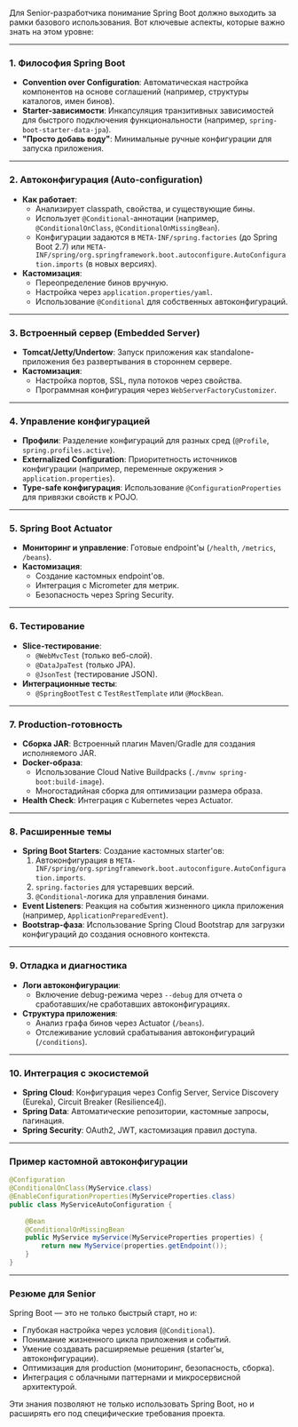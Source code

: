 Для Senior-разработчика понимание Spring Boot должно выходить за рамки базового использования. Вот ключевые аспекты, которые важно знать на этом уровне:

---

### **1. Философия Spring Boot**
- **Convention over Configuration**: Автоматическая настройка компонентов на основе соглашений (например, структуры каталогов, имен бинов).
- **Starter-зависимости**: Инкапсуляция транзитивных зависимостей для быстрого подключения функциональности (например, `spring-boot-starter-data-jpa`).
- **"Просто добавь воду"**: Минимальные ручные конфигурации для запуска приложения.

---

### **2. Автоконфигурация (Auto-configuration)**
- **Как работает**:
    - Анализирует classpath, свойства, и существующие бины.
    - Использует `@Conditional`-аннотации (например, `@ConditionalOnClass`, `@ConditionalOnMissingBean`).
    - Конфигурации задаются в `META-INF/spring.factories` (до Spring Boot 2.7) или `META-INF/spring/org.springframework.boot.autoconfigure.AutoConfiguration.imports` (в новых версиях).
- **Кастомизация**:
    - Переопределение бинов вручную.
    - Настройка через `application.properties/yaml`.
    - Использование `@Conditional` для собственных автоконфигураций.

---

### **3. Встроенный сервер (Embedded Server)**
- **Tomcat/Jetty/Undertow**: Запуск приложения как standalone-приложения без развертывания в стороннем сервере.
- **Кастомизация**:
    - Настройка портов, SSL, пула потоков через свойства.
    - Программная конфигурация через `WebServerFactoryCustomizer`.

---

### **4. Управление конфигурацией**
- **Профили**: Разделение конфигураций для разных сред (`@Profile`, `spring.profiles.active`).
- **Externalized Configuration**: Приоритетность источников конфигурации (например, переменные окружения > `application.properties`).
- **Type-safe конфигурация**: Использование `@ConfigurationProperties` для привязки свойств к POJO.

---

### **5. Spring Boot Actuator**
- **Мониторинг и управление**: Готовые endpoint'ы (`/health`, `/metrics`, `/beans`).
- **Кастомизация**:
    - Создание кастомных endpoint'ов.
    - Интеграция с Micrometer для метрик.
    - Безопасность через Spring Security.

---

### **6. Тестирование**
- **Slice-тестирование**:
    - `@WebMvcTest` (только веб-слой).
    - `@DataJpaTest` (только JPA).
    - `@JsonTest` (тестирование JSON).
- **Интеграционные тесты**:
    - `@SpringBootTest` с `TestRestTemplate` или `@MockBean`.

---

### **7. Production-готовность**
- **Сборка JAR**: Встроенный плагин Maven/Gradle для создания исполняемого JAR.
- **Docker-образа**:
    - Использование Cloud Native Buildpacks (`./mvnw spring-boot:build-image`).
    - Многостадийная сборка для оптимизации размера образа.
- **Health Check**: Интеграция с Kubernetes через Actuator.

---

### **8. Расширенные темы**
- **Spring Boot Starters**: Создание кастомных starter'ов:
    1. Автоконфигурация в `META-INF/spring/org.springframework.boot.autoconfigure.AutoConfiguration.imports`.
    2. `spring.factories` для устаревших версий.
    3. `@Conditional`-логика для управления бинами.
- **Event Listeners**: Реакция на события жизненного цикла приложения (например, `ApplicationPreparedEvent`).
- **Bootstrap-фаза**: Использование Spring Cloud Bootstrap для загрузки конфигураций до создания основного контекста.

---

### **9. Отладка и диагностика**
- **Логи автоконфигурации**:
    - Включение debug-режима через `--debug` для отчета о сработавших/не сработавших автоконфигурациях.
- **Структура приложения**:
    - Анализ графа бинов через Actuator (`/beans`).
    - Отслеживание условий срабатывания автоконфигураций (`/conditions`).

---

### **10. Интеграция с экосистемой**
- **Spring Cloud**: Конфигурация через Config Server, Service Discovery (Eureka), Circuit Breaker (Resilience4j).
- **Spring Data**: Автоматические репозитории, кастомные запросы, пагинация.
- **Spring Security**: OAuth2, JWT, кастомизация правил доступа.

---

### **Пример кастомной автоконфигурации**
```java
@Configuration
@ConditionalOnClass(MyService.class)
@EnableConfigurationProperties(MyServiceProperties.class)
public class MyServiceAutoConfiguration {
    
    @Bean
    @ConditionalOnMissingBean
    public MyService myService(MyServiceProperties properties) {
        return new MyService(properties.getEndpoint());
    }
}
```

---

### **Резюме для Senior**
Spring Boot — это не только быстрый старт, но и:
- Глубокая настройка через условия (`@Conditional`).
- Понимание жизненного цикла приложения и событий.
- Умение создавать расширяемые решения (starter'ы, автоконфигурации).
- Оптимизация для production (мониторинг, безопасность, сборка).
- Интеграция с облачными паттернами и микросервисной архитектурой.

Эти знания позволяют не только использовать Spring Boot, но и расширять его под специфические требования проекта.